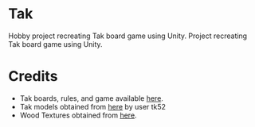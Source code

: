 # Tak
Hobby project recreating Tak board game using Unity.
Project recreating Tak board game using Unity.

# Credits
* Tak boards, rules, and game available [here](https://cheapass.com/free-games/tak/).
* Tak models obtained from [here](https://www.thingiverse.com/thing:1042991/files) by user tk52
* Wood Textures obtained from [here](https://www.wildtextures.com/).
